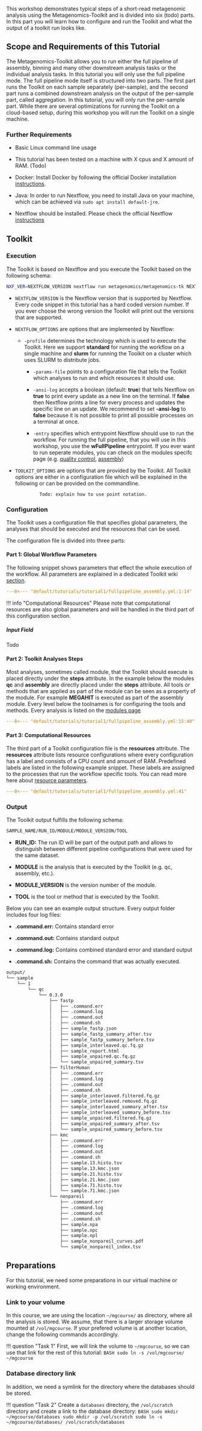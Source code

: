 This workshop demonstrates typical steps of a short-read metagenomic analysis using the Metagenomics-Toolkit and is divided into six (todo) parts.
In this part you will learn how to configure and run the Toolkit and what the output of a toolkit run looks like.

## Scope and Requirements of this Tutorial

The Metagenomics-Toolkit allows you to run either the full pipeline of assembly, binning and many other downstream analysis tasks or the individual analysis tasks.
In this tutorial you will only use the full pipeline mode. The full pipeline mode itself is structured into two parts. The first part runs the Toolkit on each
sample separately (per-sample), and the second part runs a combined downstream analysis on the output of the per-sample part, called aggregation. 
In this tutorial, you will only run the per-sample part. While there are several optimizations for running the Toolkit on a cloud-based setup, 
during this workshop you will run the Toolkit on a single machine.

### Further Requirements

* Basic Linux command line usage

* This tutorial has been tested on a machine with X cpus and X amount of RAM.  (Todo)

* Docker: Install Docker by following the official Docker installation [instructions](https://docs.docker.com/engine/install/ubuntu/).

* Java: In order to run Nextflow, you need to install Java on your machine, which can be achieved via `sudo apt install default-jre`.

* Nextflow should be installed. Please check the official Nextflow [instructions](https://www.nextflow.io/docs/latest/install.html#install-nextflow)

## Toolkit

### Execution

The Toolkit is based on Nextflow and you execute the Toolkit based on the following schema:

```BASH
NXF_VER=NEXTFLOW_VERSION nextflow run metagenomics/metagenomics-tk NEXTFLOW_OPTIONS TOOLKIT_OPTIONS 
```

* `NEXTFLOW_VERSION` is the Nextflow version that is supported by Nextflow. Every code snippet in this tutorial has a hard coded version number. 
  If you ever choose the wrong version the Toolkit will print out the versions that are supported.

* `NEXTFLOW_OPTIONS` are options that are implemented by Nextflow:

    * `-profile` determines the technology which is used to execute the Toolkit. Here we support **standard** for running the workflow on a single machine and
                 **slurm** for running the Toolkit on a cluster which uses SLURM to distribute jobs. 

	  * `-params-file` points to a configuration file that tells the Toolkit which analyses to run and which resources it should use.

	  * `-ansi-log` accepts a boolean (default: **true**) that tells Nextflow on **true** to print every update as a new line on the terminal. If **false** then Nextflow
                  prints a line for every process and updates the specific line on an update. We recommend to set **-ansi-log** to **false** because it is not possible to
                  print all possible processes on a terminal at once. 

	  * `-entry` specifies which entrypoint Nextflow should use to run the workflow. For running the full pipeline, that you will use in this workshop, you use the **wFullPipeline** entrypoint. 
               If you ever want to run seperate modules, you can check on the modules specifc page (e.g. [quality control](../../modules/qualityControl.md/#quality-control),
               [assembly](../../modules/assembly.md/#assembly))

* `TOOLKIT_OPTIONS` are options that are provided by the Toolkit. All Toolkit options are either in a configuration file which will be explained in the following or can be provided on the commandline. 

               Todo: explain how to use point notation.

### Configuration

The Toolkit uses a configuration file that specifies global parameters, the analyses that should be executed and the resources that can be used. 

The configuration file is divided into three parts:

#### Part 1: Global Workflow Parameters

The following snippet shows parameters that effect the whole execution of the 
workflow. All parameters are explained in a dedicated Toolkit wiki [section](../../configuration.md). 

```YAML linenums="1" title="Example Configuration File Snippet 1"
---8<--- "default/tutorials/tutorial1/fullpipeline_assembly.yml:1:14"
```

!!! info "Computational Resources"
    Please note that computational resources are also global parameters and will be handled in the third part of this configuration section. 

##### Input Field

Todo

#### Part 2: Toolkit Analyses Steps 

Most analyses, sometimes called module, that the Toolkit should execute is placed directly under the **steps** attribute.
In the example below the modules **qc** and **assembly** are directly placed under the **steps** attribute. All tools or methods
that are applied as part of the module can be seen as a property of the module. For example **MEGAHIT** is executed as part of the assembly module. 
Every level below the toolnames is for configuring the tools and methods. Every analysis is listed on the [modules page](../../modules/introduction.md) 

```YAML linenums="14" title="Example Configuration File Snippet 2"
---8<--- "default/tutorials/tutorial1/fullpipeline_assembly.yml:15:40"
```

#### Part 3: Computational Resources

The third part of a Toolkit configuration file is the **resources** attribute.
The **resources** attribute lists resource configurations where every configuration has a label and consists of a CPU count and amount of RAM.
Predefined labels are listed in the following example snippet. These labels are assigned to the processes that run the workflow specific tools. 
You can read more here about [resource parameters](../../configuration.md/#configuration-of-computational-resources-used-for-pipeline-runs).

```YAML linenums="40" title="Example Configuration File Snippet 3"
---8<--- "default/tutorials/tutorial1/fullpipeline_assembly.yml:41"
```

### Output

The Toolkit output fulfills the following schema:

```BASH
SAMPLE_NAME/RUN_ID/MODULE/MODULE_VERSION/TOOL
```

* **RUN_ID:** The run ID will be part of the output path and allows to distinguish between different pipeline configurations that were used for the same dataset.

* **MODULE** is the analysis that is executed by the Toolkit (e.g. qc, assembly, etc.). 

* **MODULE_VERSION** is the version number of the module.

* **TOOL** is the tool or method that is executed by the Toolkit.

Below you can see an example output structure.
Every output folder includes four log files:

* **.command.err:** Contains standard error

* **.command.out:** Contains standard output 

* **.command.log:** Contains combined standard error and standard output

* **.command.sh:** Contains the command that was actually executed. 

```BASH linenums="1" title="Example Output Directory"
output/
└── sample
    └── 1
        └── qc
            └── 0.3.0
                ├── fastp
                │   ├── .command.err
                │   ├── .command.log
                │   ├── .command.out
                │   ├── .command.sh
                │   ├── sample_fastp.json
                │   ├── sample_fastp_summary_after.tsv
                │   ├── sample_fastp_summary_before.tsv
                │   ├── sample_interleaved.qc.fq.gz
                │   ├── sample_report.html
                │   ├── sample_unpaired.qc.fq.gz
                │   └── sample_unpaired_summary.tsv
                ├── filterHuman
                │   ├── .command.err
                │   ├── .command.log
                │   ├── .command.out
                │   ├── .command.sh
                │   ├── sample_interleaved.filtered.fq.gz
                │   ├── sample_interleaved.removed.fq.gz
                │   ├── sample_interleaved_summary_after.tsv
                │   ├── sample_interleaved_summary_before.tsv
                │   ├── sample_unpaired.filtered.fq.gz
                │   ├── sample_unpaired_summary_after.tsv
                │   └── sample_unpaired_summary_before.tsv
                ├── kmc
                │   ├── .command.err
                │   ├── .command.log
                │   ├── .command.out
                │   ├── .command.sh
                │   ├── sample.13.histo.tsv
                │   ├── sample.13.kmc.json
                │   ├── sample.21.histo.tsv
                │   ├── sample.21.kmc.json
                │   ├── sample.71.histo.tsv
                │   └── sample.71.kmc.json
                └── nonpareil
                    ├── .command.err
                    ├── .command.log
                    ├── .command.out
                    ├── .command.sh
                    ├── sample.npa
                    ├── sample.npc
                    ├── sample.npl
                    ├── sample_nonpareil_curves.pdf
                    └── sample_nonpareil_index.tsv

```

## Preparations
For this tutorial, we need some preparations in our virtual machine or working environment.

### Link to your volume
In this course, we are using the location `~/mgcourse/` as directory, where all the analysis is stored. We assume, that there is a larger storage volume mounted at `/vol/mgcourse`. If your prefered volume is at another location, change the following commands accordingly.

!!! question "Task 1"
    First, we will link the volume to `~/mgcourse`, so we can use that link for the rest of this tutorial:
    ```BASH
    sudo ln -s /vol/mgcourse/ ~/mgcourse
    ```

### Database directory link
In addition, we need a symlink for the directory where the databases should be stored.

!!! question "Task 2"
    Create a `databases` directory, the `/vol/scratch` directory and create a link to the database directory:
    ```BASH
    sudo mkdir ~/mgcourse/databases
    sudo mkdir -p /vol/scratch
    sudo ln -s ~/mgcourse/databases/ /vol/scratch/databases
    ```
   


